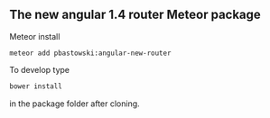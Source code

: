 ## The new angular 1.4 router Meteor package

Meteor install

    meteor add pbastowski:angular-new-router

To develop type 

```bash
bower install
```

in the package folder after cloning.
